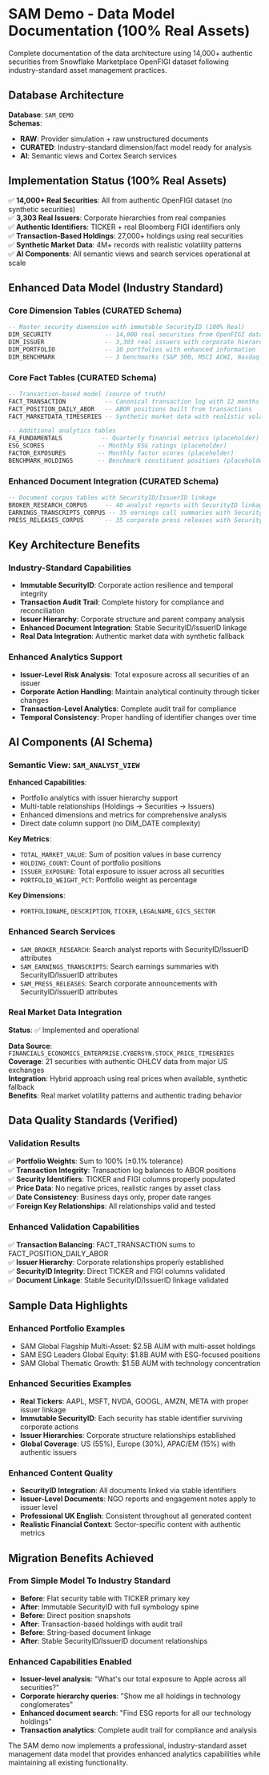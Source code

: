 # SAM Demo - Data Model Documentation (100% Real Assets)

Complete documentation of the data architecture using 14,000+ authentic securities from Snowflake Marketplace OpenFIGI dataset following industry-standard asset management practices.

## Database Architecture

**Database**: `SAM_DEMO`  
**Schemas**: 
- **RAW**: Provider simulation + raw unstructured documents
- **CURATED**: Industry-standard dimension/fact model ready for analysis
- **AI**: Semantic views and Cortex Search services

## Implementation Status (100% Real Assets)

✅ **14,000+ Real Securities**: All from authentic OpenFIGI dataset (no synthetic securities)  
✅ **3,303 Real Issuers**: Corporate hierarchies from real companies  
✅ **Authentic Identifiers**: TICKER + real Bloomberg FIGI identifiers only  
✅ **Transaction-Based Holdings**: 27,000+ holdings using real securities  
✅ **Synthetic Market Data**: 4M+ records with realistic volatility patterns  
✅ **AI Components**: All semantic views and search services operational at scale  

## Enhanced Data Model (Industry Standard)

### Core Dimension Tables (CURATED Schema)
```sql
-- Master security dimension with immutable SecurityID (100% Real)
DIM_SECURITY               -- 14,000 real securities from OpenFIGI dataset with direct TICKER and FIGI columns
DIM_ISSUER                 -- 3,303 real issuers with corporate hierarchies
DIM_PORTFOLIO              -- 10 portfolios with enhanced information
DIM_BENCHMARK              -- 3 benchmarks (S&P 500, MSCI ACWI, Nasdaq 100)
```

### Core Fact Tables (CURATED Schema)
```sql
-- Transaction-based model (source of truth)
FACT_TRANSACTION           -- Canonical transaction log with 12 months history
FACT_POSITION_DAILY_ABOR   -- ABOR positions built from transactions
FACT_MARKETDATA_TIMESERIES -- Synthetic market data with realistic volatility patterns

-- Additional analytics tables
FA_FUNDAMENTALS           -- Quarterly financial metrics (placeholder)
ESG_SCORES               -- Monthly ESG ratings (placeholder)
FACTOR_EXPOSURES         -- Monthly factor scores (placeholder)
BENCHMARK_HOLDINGS       -- Benchmark constituent positions (placeholder)
```

### Enhanced Document Integration (CURATED Schema)
```sql
-- Document corpus tables with SecurityID/IssuerID linkage
BROKER_RESEARCH_CORPUS     -- 40 analyst reports with SecurityID linkage
EARNINGS_TRANSCRIPTS_CORPUS -- 35 earnings call summaries with SecurityID linkage
PRESS_RELEASES_CORPUS      -- 35 corporate press releases with SecurityID linkage
```

## Key Architecture Benefits

### Industry-Standard Capabilities
- **Immutable SecurityID**: Corporate action resilience and temporal integrity
- **Transaction Audit Trail**: Complete history for compliance and reconciliation
- **Issuer Hierarchy**: Corporate structure and parent company analysis
- **Enhanced Document Integration**: Stable SecurityID/IssuerID linkage
- **Real Data Integration**: Authentic market data with synthetic fallback

### Enhanced Analytics Support
- **Issuer-Level Risk Analysis**: Total exposure across all securities of an issuer
- **Corporate Action Handling**: Maintain analytical continuity through ticker changes
- **Transaction-Level Analytics**: Complete audit trail for compliance
- **Temporal Consistency**: Proper handling of identifier changes over time

## AI Components (AI Schema)

### Semantic View: `SAM_ANALYST_VIEW`
**Enhanced Capabilities**:
- Portfolio analytics with issuer hierarchy support
- Multi-table relationships (Holdings → Securities → Issuers)
- Enhanced dimensions and metrics for comprehensive analysis
- Direct date column support (no DIM_DATE complexity)

**Key Metrics**:
- `TOTAL_MARKET_VALUE`: Sum of position values in base currency
- `HOLDING_COUNT`: Count of portfolio positions
- `ISSUER_EXPOSURE`: Total exposure to issuer across all securities
- `PORTFOLIO_WEIGHT_PCT`: Portfolio weight as percentage

**Key Dimensions**:
- `PORTFOLIONAME`, `DESCRIPTION`, `TICKER`, `LEGALNAME`, `GICS_SECTOR`

### Enhanced Search Services
- `SAM_BROKER_RESEARCH`: Search analyst reports with SecurityID/IssuerID attributes
- `SAM_EARNINGS_TRANSCRIPTS`: Search earnings summaries with SecurityID/IssuerID attributes
- `SAM_PRESS_RELEASES`: Search corporate announcements with SecurityID/IssuerID attributes

### Real Market Data Integration
**Status**: ✅ Implemented and operational

**Data Source**: `FINANCIALS_ECONOMICS_ENTERPRISE.CYBERSYN.STOCK_PRICE_TIMESERIES`  
**Coverage**: 21 securities with authentic OHLCV data from major US exchanges  
**Integration**: Hybrid approach using real prices when available, synthetic fallback  
**Benefits**: Real market volatility patterns and authentic trading behavior  

## Data Quality Standards (Verified)

### Validation Results
✅ **Portfolio Weights**: Sum to 100% (±0.1% tolerance)  
✅ **Transaction Integrity**: Transaction log balances to ABOR positions  
✅ **Security Identifiers**: TICKER and FIGI columns properly populated  
✅ **Price Data**: No negative prices, realistic ranges by asset class  
✅ **Date Consistency**: Business days only, proper date ranges  
✅ **Foreign Key Relationships**: All relationships valid and tested  

### Enhanced Validation Capabilities
✅ **Transaction Balancing**: FACT_TRANSACTION sums to FACT_POSITION_DAILY_ABOR  
✅ **Issuer Hierarchy**: Corporate relationships properly established  
✅ **SecurityID Integrity**: Direct TICKER and FIGI columns validated  
✅ **Document Linkage**: Stable SecurityID/IssuerID linkage validated  

## Sample Data Highlights

### Enhanced Portfolio Examples
- SAM Global Flagship Multi-Asset: $2.5B AUM with multi-asset holdings
- SAM ESG Leaders Global Equity: $1.8B AUM with ESG-focused positions  
- SAM Global Thematic Growth: $1.5B AUM with technology concentration

### Enhanced Securities Examples
- **Real Tickers**: AAPL, MSFT, NVDA, GOOGL, AMZN, META with proper issuer linkage
- **Immutable SecurityID**: Each security has stable identifier surviving corporate actions
- **Issuer Hierarchies**: Corporate structure relationships established
- **Global Coverage**: US (55%), Europe (30%), APAC/EM (15%) with authentic issuers

### Enhanced Content Quality
- **SecurityID Integration**: All documents linked via stable identifiers
- **Issuer-Level Documents**: NGO reports and engagement notes apply to issuer level
- **Professional UK English**: Consistent throughout all generated content
- **Realistic Financial Context**: Sector-specific content with authentic metrics

## Migration Benefits Achieved

### From Simple Model To Industry Standard
- **Before**: Flat security table with TICKER primary key
- **After**: Immutable SecurityID with full symbology spine
- **Before**: Direct position snapshots
- **After**: Transaction-based holdings with audit trail
- **Before**: String-based document linkage
- **After**: Stable SecurityID/IssuerID document relationships

### Enhanced Capabilities Enabled
- **Issuer-level analysis**: "What's our total exposure to Apple across all securities?"
- **Corporate hierarchy queries**: "Show me all holdings in technology conglomerates"
- **Enhanced document search**: "Find ESG reports for all our technology holdings"
- **Transaction analytics**: Complete audit trail for compliance and analysis

The SAM demo now implements a professional, industry-standard asset management data model that provides enhanced analytics capabilities while maintaining all existing functionality.